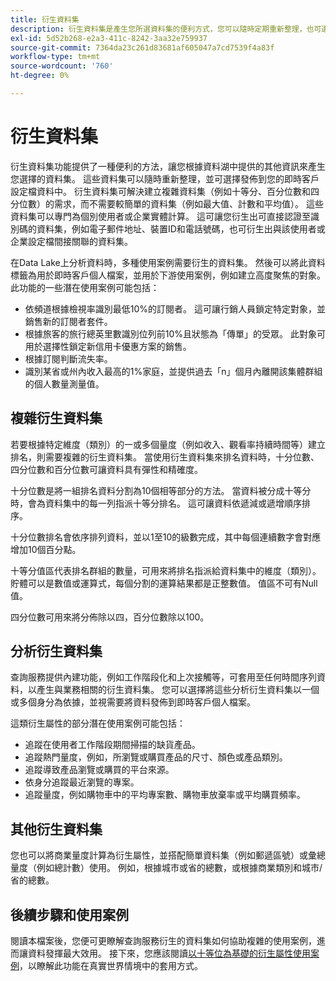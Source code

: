 ```yaml
---
title: 衍生資料集
description: 衍生資料集是產生您所選資料集的便利方式，您可以隨時定期重新整理，也可選擇發佈至您的即時客戶設定檔資料。 本檔案概述如何使用查詢服務建立衍生的資料集以與您的設定檔資料搭配使用。
exl-id: 5d52b268-e2a3-411c-8242-3aa32e759937
source-git-commit: 7364da23c261d83681af605047a7cd7539f4a83f
workflow-type: tm+mt
source-wordcount: '760'
ht-degree: 0%

---
```


# 衍生資料集

衍生資料集功能提供了一種便利的方法，讓您根據資料湖中提供的其他資訊來產生您選擇的資料集。 這些資料集可以隨時重新整理，並可選擇發佈到您的即時客戶設定檔資料中。 衍生資料集可解決建立複雜資料集（例如十等分、百分位數和四分位數）的需求，而不需要較簡單的資料集（例如最大值、計數和平均值）。 這些資料集可以專門為個別使用者或企業實體計算。 這可讓您衍生出可直接認證至識別碼的資料集，例如電子郵件地址、裝置ID和電話號碼，也可衍生出與該使用者或企業設定檔間接關聯的資料集。

在Data Lake上分析資料時，多種使用案例需要衍生的資料集。 然後可以將此資料標籤為用於即時客戶個人檔案，並用於下游使用案例，例如建立高度聚焦的對象。 此功能的一些潛在使用案例可能包括：

* 依頻道根據檢視率識別最低10%的訂閱者。 這可讓行銷人員鎖定特定對象，並銷售新的訂閱者套件。
* 根據旅客的旅行總英里數識別位列前10%且狀態為「傳單」的受眾。 此對象可用於選擇性鎖定新信用卡優惠方案的銷售。
* 根據訂閱判斷流失率。
* 識別某省或州內收入最高的1%家庭，並提供過去「n」個月內離開該集體群組的個人數量測量值。

## 複雜衍生資料集

若要根據特定維度（類別）的一或多個量度（例如收入、觀看率持續時間等）建立排名，則需要複雜的衍生資料集。 當使用衍生資料集來排名資料時，十分位數、四分位數和百分位數可讓資料具有彈性和精確度。

十分位數是將一組排名資料分割為10個相等部分的方法。 當資料被分成十等分時，會為資料集中的每一列指派十等分排名。 這可讓資料依遞減或遞增順序排序。

十分位數排名會依序排列資料，並以1至10的級數完成，其中每個連續數字會對應增加10個百分點。

十等分值區代表排名群組的數量，可用來將排名指派給資料集中的維度（類別）。 貯體可以是數值或運算式，每個分割的運算結果都是正整數值。 值區不可有Null值。

四分位數可用來將分佈除以四，百分位數除以100。

## 分析衍生資料集

查詢服務提供內建功能，例如工作階段化和上次接觸等，可套用至任何時間序列資料，以產生與業務相關的衍生資料集。 您可以選擇將這些分析衍生資料集以一個或多個身分為依據，並視需要將資料發佈到即時客戶個人檔案。

這類衍生屬性的部分潛在使用案例可能包括：

* 追蹤在使用者工作階段期間掃描的缺貨產品。
* 追蹤熱門量度，例如，所瀏覽或購買產品的尺寸、顏色或產品類別。
* 追蹤導致產品瀏覽或購買的平台來源。
* 依身分追蹤最近瀏覽的專案。
* 追蹤量度，例如購物車中的平均專案數、購物車放棄率或平均購買頻率。

## 其他衍生資料集

您也可以將商業量度計算為衍生屬性，並搭配簡單資料集（例如郵遞區號）或彙總量度（例如總計數）使用。 例如，根據城市或省的總數，或根據商業類別和城市/省的總數。

## 後續步驟和使用案例

閱讀本檔案後，您便可更瞭解查詢服務衍生的資料集如何協助複雜的使用案例，進而讓資料發揮最大效用。 接下來，您應該閱讀[以十等位為基礎的衍生屬性使用案例](../../use-cases/deciles-use-case.md)，以瞭解此功能在真實世界情境中的套用方式。

